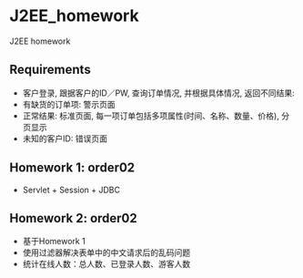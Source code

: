 # J2EE_homework
J2EE homework

## Requirements
* 客户登录, 跟据客户的ID／PW, 查询订单情况, 并根据具体情况, 返回不同结果:
* 有缺货的订单项: 警示页面
* 正常结果: 标准页面, 每一项订单包括多项属性(时间、名称、数量、价格), 分页显示
* 未知的客户ID: 错误页面

## Homework 1: order02
* Servlet + Session + JDBC

## Homework 2: order02
* 基于Homework 1
* 使用过滤器解决表单中的中文请求后的乱码问题
* 统计在线人数：总人数、已登录人数、游客人数